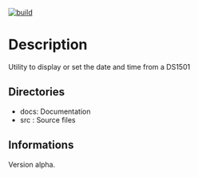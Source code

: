 [![build](https://github.com/orix-software/datetime/actions/workflows/main.yml/badge.svg)](https://github.com/orix-software/datetime/actions/workflows/main.yml)

# Description
Utility to display or set the date and time from a DS1501

## Directories
- docs: Documentation
- src : Source files

## Informations
Version alpha.

